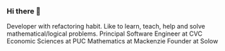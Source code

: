 ### Hi there 👋


Developer with refactoring habit. Like to learn, teach, help and solve mathematical/logical problems.
Principal Software Engineer at CVC
Economic Sciences at PUC
Mathematics at Mackenzie
Founder at Solow
